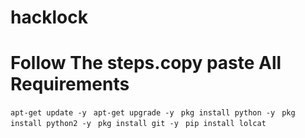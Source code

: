 # hacklock
# Follow The steps.copy paste All Requirements
`apt-get update -y `
`apt-get upgrade -y `
`pkg install python -y `
`pkg install python2 -y `
`pkg install git -y `
`pip install lolcat `
